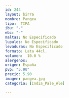 ```yaml
---
id: 244
layout: birra
nombre: Pangea
tipo:  TIPA
ibu: "-"
ebc: "-"
maltas: No Especificado
lupulos: No Especificado
levaduras: No Especificado
formato: Lata 44cl.
volumen:  10.0 %
alergenos: 
origen: España
pvp: "5.90"
precio: 5.90
imagen: pangea.jpg
categoria: [India_Pale_Ale]

---
```

